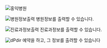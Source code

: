 
![홍익병원](https://github.com/user-attachments/assets/1ee58802-b425-4b10-b4d3-c8b1ce3c085b)



![병원정보출력](https://github.com/user-attachments/assets/d4e35125-c809-4e00-aa4d-9f161197ec50)
병원정보를 출력할 수 있습니다.


![진료과정보출력](https://github.com/user-attachments/assets/e2f473eb-f656-4648-ac3b-b2a206a778eb)
진료과정보를 출력할 수 있습니다.


![dPdir](https://github.com/user-attachments/assets/413534c9-ddfe-44a9-8b84-a217f5449141)
예약을 하고, 그 정보를 출려할 수 있습니다
